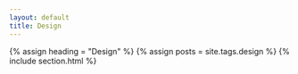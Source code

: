 ```yaml
---
layout: default
title: Design
---
```


<main>
  {% assign heading = "Design" %}
  {% assign posts = site.tags.design %}
  {% include section.html %}
</main>
